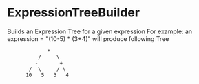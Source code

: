 # ExpressionTreeBuilder

Builds an Expression Tree for a given expression
For example: an expression = "(10-5) * (3+4)" will produce following Tree

                 *
              /     \
             -       +
           /  \     / \
          10   5   3   4
